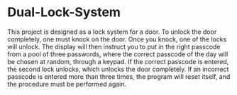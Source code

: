 # Dual-Lock-System
This project is designed as a lock system for a door. To unlock the door completely, one must knock on the door. Once you knock, one of the locks will unlock. The display will then instruct you to put in the right passcode from a pool of three passwords, where the correct passcode of the day will be chosen at random, through a keypad. If the correct passcode is entered, the second lock unlocks, which unlocks the door completely. If an incorrect passcode is entered more than three times, the program will reset itself, and the procedure must be performed again.
